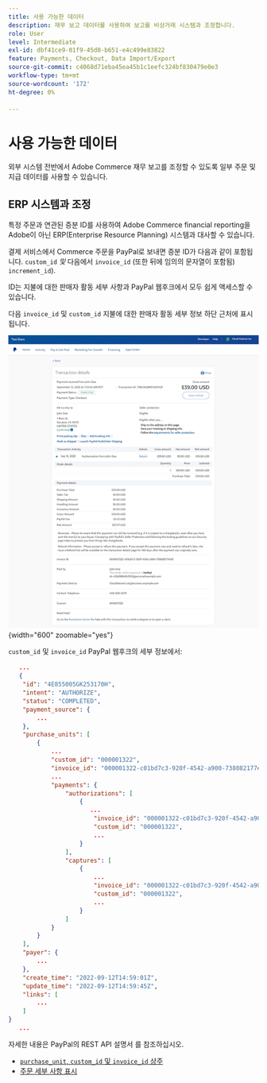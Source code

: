 ```yaml
---
title: 사용 가능한 데이터
description: 재무 보고 데이터를 사용하여 보고를 비상거래 시스템과 조정합니다.
role: User
level: Intermediate
exl-id: dbf41ce9-01f9-45d0-b651-e4c499e83822
feature: Payments, Checkout, Data Import/Export
source-git-commit: c4068d71eba45ea45b1c1eefc324bf830479e0e3
workflow-type: tm+mt
source-wordcount: '172'
ht-degree: 0%

---
```


# 사용 가능한 데이터

외부 시스템 전반에서 Adobe Commerce 재무 보고를 조정할 수 있도록 일부 주문 및 지급 데이터를 사용할 수 있습니다.

## ERP 시스템과 조정

특정 주문과 연관된 증분 ID를 사용하여 Adobe Commerce financial reporting을 Adobe이 아닌 ERP(Enterprise Resource Planning) 시스템과 대사할 수 있습니다.

결제 서비스에서 Commerce 주문을 PayPal로 보내면 증분 ID가 다음과 같이 포함됩니다. `custom_id` _및_ 다음에서 `invoice_id` (또한 뒤에 임의의 문자열이 포함됨) `increment_id`).

ID는 지불에 대한 판매자 활동 세부 사항과 PayPal 웹후크에서 모두 쉽게 액세스할 수 있습니다.

다음 `invoice_id` 및 `custom_id` 지불에 대한 판매자 활동 세부 정보 하단 근처에 표시됩니다.

![`custom_id` 판매자 활동 세부 사항](assets/merchant-activity-ids.png){width="600" zoomable="yes"}

`custom_id` 및 `invoice_id` PayPal 웹후크의 세부 정보에서:

```json
   ...
   {
    "id": "4E855005GK253170H",
    "intent": "AUTHORIZE",
    "status": "COMPLETED",
    "payment_source": {
        ...
    },
    "purchase_units": [
        {
            ...
            "custom_id": "000001322",
            "invoice_id": "000001322-c01bd7c3-920f-4542-a900-738082177e92",
            ...
            "payments": {
                "authorizations": [
                    {
                       ...
                        "invoice_id": "000001322-c01bd7c3-920f-4542-a900-738082177e92",
                        "custom_id": "000001322",
                        ...
                    }
                ],
                "captures": [
                    {
                        ...
                        "invoice_id": "000001322-c01bd7c3-920f-4542-a900-738082177e92",
                        "custom_id": "000001322",
                        ...
                    }
                ]
            }
        }
    ],
    "payer": {
        ...
    },
    "create_time": "2022-09-12T14:59:01Z",
    "update_time": "2022-09-12T14:59:45Z",
    "links": [
        ...
    ]
}
   ...
```

자세한 내용은 PayPal의 REST API 설명서 를 참조하십시오.

* [`purchase_unit`, `custom_id` 및 `invoice_id` 상주](https://developer.paypal.com/docs/api/orders/v2/#definition-purchase_unit:~:text=Read%20only.-,purchase_unit,-Collapse)
* [주문 세부 사항 표시](https://developer.paypal.com/docs/api/orders/v2/#orders_get)
